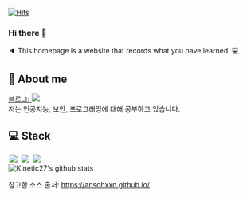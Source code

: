 [![Hits](https://hits.seeyoufarm.com/api/count/incr/badge.svg?url=https%3A%2F%2Fgithub.com%2Flupinus00%2Fhit-counter&count_bg=%2356D3FF&title_bg=%239C8A8A&icon=gnubash.svg&icon_color=%23D7CDCD&title=visitor&edge_flat=false)](https://hits.seeyoufarm.com)
### Hi there 👋
:speaker: This homepage is a website that records what you have learned. :computer:

## :whale: About me
<a href="https://lupinus00.github.io/">
    블로그: <img src = "https://img.shields.io/badge/MY%20BLOG-yellow?&style=flat&logo=github&logoColor=black" style="height : auto; margin-right : 2px;"/>
</a>
<br>
저는 인공지능, 보안, 프로그래밍에 대해 공부하고 있습니다.

## :computer: Stack
<img src = "https://www.pngegg.com/ko/png-hcbwh" style="height : auto; margin-left : 2px; margin-right : 2px;"/> <img src = "https://img.shields.io/badge/PYTHON-black?style=flat&logo=c%2B%2B" style="height : auto; margin-left : 2px; margin-right : 2px;"/> <img src = "https://img.shields.io/badge/JAVA-black?style=flat&logo=c%2B%2B" style="height : auto; margin-left : 2px; margin-right : 2px;"/>
<br>
![Kinetic27's github stats](https://github-readme-stats.vercel.app/api?username=lupinus00&show_icons=true)

참고한 소스 출처: https://ansohxxn.github.io/ 
